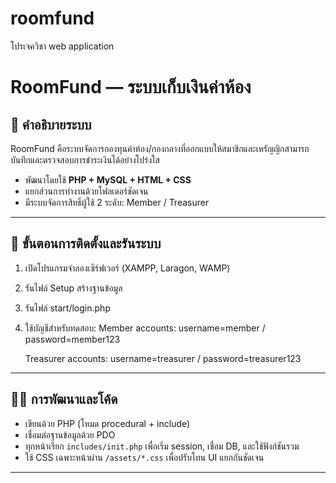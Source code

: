 # roomfund
โปรเจควิชา web application
# RoomFund — ระบบเก็บเงินค่าห้อง

## 📌 คำอธิบายระบบ
RoomFund คือระบบจัดการกองทุนค่าห้อง/กองกลางที่ออกแบบให้สมาชิกและเหรัญญิกสามารถบันทึกและตรวจสอบการชำระเงินได้อย่างโปร่งใส

- พัฒนาโดยใช้ **PHP + MySQL + HTML + CSS**
- แยกส่วนการทำงานด้วยโฟลเดอร์ชัดเจน 
- มีระบบจัดการสิทธิ์ผู้ใช้ 2 ระดับ: Member / Treasurer

---

## 🚀 ขั้นตอนการติดตั้งและรันระบบ

1. เปิดโปรแกรมจำลองเซิร์ฟเวอร์ (XAMPP, Laragon, WAMP)
2. รันไฟล์ Setup สร้างฐานข้อมูล
3. รันไฟล์ start/login.php
4. ใช้บัญชีสำหรับทดสอบ:
    Member accounts: 
        username=member / password=member123

    Treasurer accounts:
        username=treasurer / password=treasurer123

---

## 🧑‍💻 การพัฒนาและโค้ด
- เขียนด้วย PHP (โหมด procedural + include)
- เชื่อมต่อฐานข้อมูลด้วย PDO
- ทุกหน้าเรียก `includes/init.php` เพื่อเริ่ม session, เชื่อม DB, และใช้ฟังก์ชันรวม
- ใช้ CSS เฉพาะหน้าผ่าน `/assets/*.css` เพื่อปรับโทน UI แยกกันชัดเจน

---


